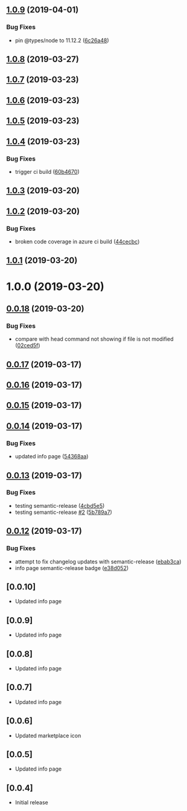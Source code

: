 ## [1.0.9](https://github.com/spmeesseman/svn-scm-ext/compare/v1.0.8...v1.0.9) (2019-04-01)


### Bug Fixes

* pin @types/node to 11.12.2 ([6c26a48](https://github.com/spmeesseman/svn-scm-ext/commit/6c26a48))

## [1.0.8](https://github.com/spmeesseman/svn-scm-ext/compare/v1.0.7...v1.0.8) (2019-03-27)

## [1.0.7](https://github.com/spmeesseman/svn-scm-ext/compare/v1.0.6...v1.0.7) (2019-03-23)

## [1.0.6](https://github.com/spmeesseman/svn-scm-ext/compare/v1.0.5...v1.0.6) (2019-03-23)

## [1.0.5](https://github.com/spmeesseman/svn-scm-ext/compare/v1.0.4...v1.0.5) (2019-03-23)

## [1.0.4](https://github.com/spmeesseman/svn-scm-ext/compare/v1.0.3...v1.0.4) (2019-03-23)


### Bug Fixes

* trigger ci build ([60b4670](https://github.com/spmeesseman/svn-scm-ext/commit/60b4670))

## [1.0.3](https://github.com/spmeesseman/svn-scm-ext/compare/v1.0.2...v1.0.3) (2019-03-20)

## [1.0.2](https://github.com/spmeesseman/svn-scm-ext/compare/v1.0.1...v1.0.2) (2019-03-20)


### Bug Fixes

* broken code coverage in azure ci build ([44cecbc](https://github.com/spmeesseman/svn-scm-ext/commit/44cecbc))

## [1.0.1](https://github.com/spmeesseman/svn-scm-ext/compare/v1.0.0...v1.0.1) (2019-03-20)

# 1.0.0 (2019-03-20)

## [0.0.18](https://github.com/spmeesseman/svn-scm-ext/compare/v0.0.17...v0.0.18) (2019-03-20)


### Bug Fixes

* compare with head command not showing if file is not modified ([02ced5f](https://github.com/spmeesseman/svn-scm-ext/commit/02ced5f))

## [0.0.17](https://github.com/spmeesseman/svn-scm-ext/compare/v0.0.16...v0.0.17) (2019-03-17)

## [0.0.16](https://github.com/spmeesseman/svn-scm-ext/compare/v0.0.15...v0.0.16) (2019-03-17)

## [0.0.15](https://github.com/spmeesseman/svn-scm-ext/compare/v0.0.14...v0.0.15) (2019-03-17)

## [0.0.14](https://github.com/spmeesseman/svn-scm-ext/compare/v0.0.13...v0.0.14) (2019-03-17)


### Bug Fixes

* updated info page ([54368aa](https://github.com/spmeesseman/svn-scm-ext/commit/54368aa))

## [0.0.13](https://github.com/spmeesseman/svn-scm-ext/compare/v0.0.12...v0.0.13) (2019-03-17)


### Bug Fixes

* testing semantic-release ([4cbd5e5](https://github.com/spmeesseman/svn-scm-ext/commit/4cbd5e5))
* testing semantic-release [#2](https://github.com/spmeesseman/svn-scm-ext/issues/2) ([5b789a7](https://github.com/spmeesseman/svn-scm-ext/commit/5b789a7))

## [0.0.12](https://github.com/spmeesseman/svn-scm-ext/compare/v0.0.11...v0.0.12) (2019-03-17)


### Bug Fixes

* attempt to fix changelog updates with semantic-release ([ebab3ca](https://github.com/spmeesseman/svn-scm-ext/commit/ebab3ca))
* info page semantic-release badge ([e38d052](https://github.com/spmeesseman/svn-scm-ext/commit/e38d052))

## [0.0.10]

- Updated info page

## [0.0.9]

- Updated info page

## [0.0.8]

- Updated info page

## [0.0.7]

- Updated info page

## [0.0.6]

- Updated marketplace icon

## [0.0.5]

- Updated info page

## [0.0.4]

- Initial release
